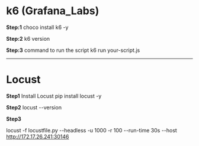 # k6 (Grafana_Labs)

**Step:1**
choco install k6 -y

**Step:2**
k6 version

**Step:3**
command to run the script
k6 run your-script.js

-----------------------------
# Locust 

**Step1** Install Locust
pip install locust -y

**Step2**
locust --version

**Step3**

locust -f locustfile.py --headless -u 1000 -r 100 --run-time 30s --host http://172.17.26.241:30146

